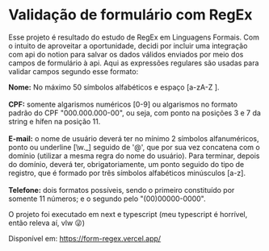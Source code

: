   # Validação de formulário com RegEx
  
  Esse projeto é resultado do estudo de RegEx em Linguagens Formais. Com o intuito de aproveitar a oportunidade, decidi por incluir uma integração com api do notion para salvar os dados válidos enviados por meio dos campos de formulário à api. Aqui as expressões regulares são usadas para validar campos segundo esse formato:

<b>Nome:</b>
No máximo 50 símbolos alfabéticos e espaço [a-zA-Z ]. </br></br>
<b>CPF:</b> somente algarismos numéricos [0-9] ou algarismos no formato padrão do CPF "000.000.000-00", ou seja, com ponto na posições 3 e 7 da string e hífen na posição 11. </br></br>
<b>E-mail:</b> o nome de usuário deverá ter no mínimo 2 símbolos alfanuméricos, ponto ou underline [\w\._] seguido de '@', que por sua vez concatena com o domínio (utilizar a mesma regra do nome do usuário). Para terminar, depois do domínio, deverá ter, obrigatoriamente, um ponto seguido do tipo de registro, que é formado por três símbolos alfabéticos minúsculos [a-z].</br></br>
<b>Telefone:</b> dois formatos possíveis, sendo o primeiro constituído por somente 11 números; e o segundo pelo "(00)00000-0000".</br>

O projeto foi executado em next e typescript (meu typescript é horrível, então releva aí, vlw 😜)

Disponível em: https://form-regex.vercel.app/